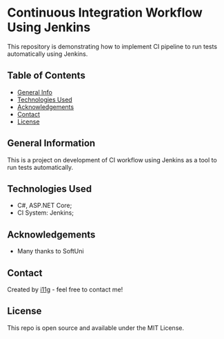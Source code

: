 # Continuous Integration Workflow Using Jenkins  
This repository is demonstrating how to implement CI pipeline to run tests automatically using Jenkins. 

## Table of Contents
* [General Info](#general-information)
* [Technologies Used](#technologies-used)
* [Acknowledgements](#acknowledgements)
* [Contact](#contact)
* [License](#license) 

## General Information
This is a project on development of CI workflow using Jenkins as a tool to run tests automatically.    

## Technologies Used
- C#, ASP.NET Core;
- CI System: Jenkins;

## Acknowledgements
- Many thanks to SoftUni

## Contact
Created by [i11g](http://i11g.github.io) - feel free to contact me!

## License 
This repo is open source and available under the MIT License. 

